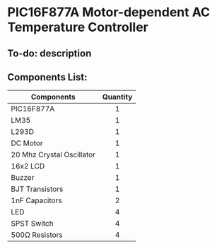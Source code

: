 # PIC16F877A Motor-dependent AC Temperature Controller

## To-do: description

## Components List: 
| Components     | Quantity   |
| ------------- |:--:|
| PIC16F877A | 1 |
| LM35 | 1 |
| L293D | 1 |
| DC Motor | 1 |
| 20 Mhz Crystal Oscillator | 1 | 
| 16x2 LCD | 1 |
| Buzzer | 1 |
| BJT Transistors | 1 |
| 1nF Capacitors | 2 | 
| LED | 4 |
| SPST Switch | 4 |
| 500Ω Resistors | 4 |


